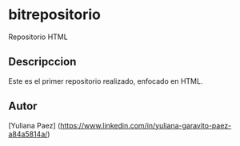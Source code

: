 # bitrepositorio
Repositorio HTML
## Descripccion 
Este es el primer repositorio realizado, enfocado en HTML.
## Autor
[Yuliana Paez] (https://www.linkedin.com/in/yuliana-garavito-paez-a84a5814a/)

